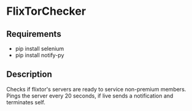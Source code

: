# FlixTorChecker

## Requirements
* pip install selenium
* pip install notify-py

## Description
Checks if flixtor's servers are ready to service non-premium members.
Pings the server every 20 seconds, if live sends a notification and terminates self.
